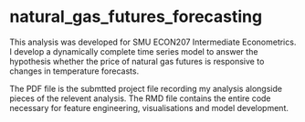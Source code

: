 # natural_gas_futures_forecasting
This analysis was developed for SMU ECON207 Intermediate Econometrics. I develop a dynamically complete time series model to answer the hypothesis whether the price of natural gas futures is responsive to changes in temperature forecasts.

The PDF file is the submtted project file recording my analysis alongside pieces of the relevent analysis. The RMD file contains the entire code necessary for feature engineering, visualisations and model development.
